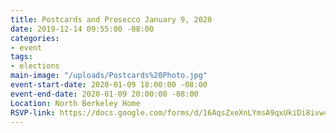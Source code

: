```yaml
---
title: Postcards and Prosecco January 9, 2020
date: 2019-12-14 09:55:00 -08:00
categories:
- event
tags:
- elections
main-image: "/uploads/Postcards%20Photo.jpg"
event-start-date: 2020-01-09 18:00:00 -08:00
event-end-date: 2020-01-09 20:00:00 -08:00
Location: North Berkeley Home
RSVP-link: https://docs.google.com/forms/d/16AqsZxeXnLYmsA9qxUkiDi8ivw44GuXZtf4xnVej-ls/edit
---
```


